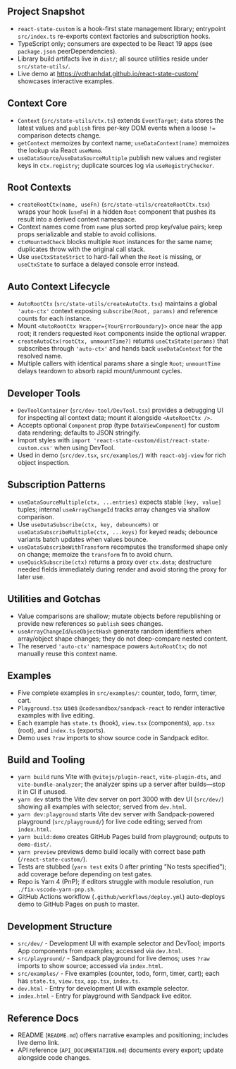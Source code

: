 ## Project Snapshot
- `react-state-custom` is a hook-first state management library; entrypoint `src/index.ts` re-exports context factories and subscription hooks.
- TypeScript only; consumers are expected to be React 19 apps (see `package.json` peerDependencies).
- Library build artifacts live in `dist/`; all source utilities reside under `src/state-utils/`.
- Live demo at https://vothanhdat.github.io/react-state-custom/ showcases interactive examples.

## Context Core
- `Context` (`src/state-utils/ctx.ts`) extends `EventTarget`; `data` stores the latest values and `publish` fires per-key DOM events when a loose `!=` comparison detects change.
- `getContext` memoizes by context name; `useDataContext(name)` memoizes the lookup via React `useMemo`.
- `useDataSource`/`useDataSourceMultiple` publish new values and register keys in `ctx.registry`; duplicate sources log via `useRegistryChecker`.

## Root Contexts
- `createRootCtx(name, useFn)` (`src/state-utils/createRootCtx.tsx`) wraps your hook (`useFn`) in a hidden `Root` component that pushes its result into a derived context namespace.
- Context names come from `name` plus sorted prop key/value pairs; keep props serializable and stable to avoid collisions.
- `ctxMountedCheck` blocks multiple `Root` instances for the same name; duplicates throw with the original call stack.
- Use `useCtxStateStrict` to hard-fail when the `Root` is missing, or `useCtxState` to surface a delayed console error instead.

## Auto Context Lifecycle
- `AutoRootCtx` (`src/state-utils/createAutoCtx.tsx`) maintains a global `'auto-ctx'` context exposing `subscribe(Root, params)` and reference counts for each instance.
- Mount `<AutoRootCtx Wrapper={YourErrorBoundary}>` once near the app root; it renders requested `Root` components inside the optional wrapper.
- `createAutoCtx(rootCtx, unmountTime?)` returns `useCtxState(params)` that subscribes through `'auto-ctx'` and hands back `useDataContext` for the resolved name.
- Multiple callers with identical params share a single `Root`; `unmountTime` delays teardown to absorb rapid mount/unmount cycles.

## Developer Tools
- `DevToolContainer` (`src/dev-tool/DevTool.tsx`) provides a debugging UI for inspecting all context data; mount it alongside `<AutoRootCtx />`.
- Accepts optional `Component` prop (type `DataViewComponent`) for custom data rendering; defaults to JSON stringify.
- Import styles with `import 'react-state-custom/dist/react-state-custom.css'` when using DevTool.
- Used in demo (`src/dev.tsx`, `src/examples/`) with `react-obj-view` for rich object inspection.

## Subscription Patterns
- `useDataSourceMultiple(ctx, ...entries)` expects stable `[key, value]` tuples; internal `useArrayChangeId` tracks array changes via shallow comparison.
- Use `useDataSubscribe(ctx, key, debounceMs)` or `useDataSubscribeMultiple(ctx, ...keys)` for keyed reads; debounce variants batch updates when values bounce.
- `useDataSubscribeWithTransform` recomputes the transformed shape only on change; memoize the `transform` fn to avoid churn.
- `useQuickSubscribe(ctx)` returns a proxy over `ctx.data`; destructure needed fields immediately during render and avoid storing the proxy for later use.

## Utilities and Gotchas
- Value comparisons are shallow; mutate objects before republishing or provide new references so `publish` sees changes.
- `useArrayChangeId`/`useObjectHash` generate random identifiers when array/object shape changes; they do not deep-compare nested content.
- The reserved `'auto-ctx'` namespace powers `AutoRootCtx`; do not manually reuse this context name.

## Examples
- Five complete examples in `src/examples/`: counter, todo, form, timer, cart.
- `Playground.tsx` uses `@codesandbox/sandpack-react` to render interactive examples with live editing.
- Each example has `state.ts` (hook), `view.tsx` (components), `app.tsx` (root), and `index.ts` (exports).
- Demo uses `?raw` imports to show source code in Sandpack editor.

## Build and Tooling
- `yarn build` runs Vite with `@vitejs/plugin-react`, `vite-plugin-dts`, and `vite-bundle-analyzer`; the analyzer spins up a server after builds—stop it in CI if unused.
- `yarn dev` starts the Vite dev server on port 3000 with dev UI (`src/dev/`) showing all examples with selector; served from `dev.html`.
- `yarn dev:playground` starts Vite dev server with Sandpack-powered playground (`src/playground/`) for live code editing; served from `index.html`.
- `yarn build:demo` creates GitHub Pages build from playground; outputs to `demo-dist/`.
- `yarn preview` previews demo build locally with correct base path (`/react-state-custom/`).
- Tests are stubbed (`yarn test` exits 0 after printing "No tests specified"); add coverage before depending on test gates.
- Repo is Yarn 4 (PnP); if editors struggle with module resolution, run `./fix-vscode-yarn-pnp.sh`.
- GitHub Actions workflow (`.github/workflows/deploy.yml`) auto-deploys demo to GitHub Pages on push to master.

## Development Structure
- `src/dev/` - Development UI with example selector and DevTool; imports App components from examples; accessed via `dev.html`.
- `src/playground/` - Sandpack playground for live demos; uses `?raw` imports to show source; accessed via `index.html`.
- `src/examples/` - Five examples (counter, todo, form, timer, cart); each has `state.ts`, `view.tsx`, `app.tsx`, `index.ts`.
- `dev.html` - Entry for development UI with example selector.
- `index.html` - Entry for playground with Sandpack live editor.

## Reference Docs
- README (`README.md`) offers narrative examples and positioning; includes live demo link.
- API reference (`API_DOCUMENTATION.md`) documents every export; update alongside code changes.
